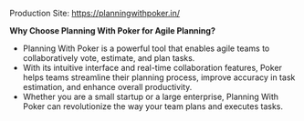 Production Site: https://planningwithpoker.in/

**Why Choose Planning With Poker for Agile Planning?**
* Planning With Poker is a powerful tool that enables agile teams to collaboratively vote, estimate, and plan tasks. 
* With its intuitive interface and real-time collaboration features, Poker helps teams streamline their planning process,
improve accuracy in task estimation, and enhance overall productivity.
* Whether you are a small startup or a large enterprise, Planning With Poker can revolutionize the way your team plans and
executes tasks.
